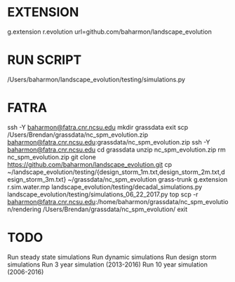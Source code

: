 # EXTENSION
g.extension r.evolution url=github.com/baharmon/landscape_evolution

# RUN SCRIPT
/Users/baharmon/landscape_evolution/testing/simulations.py

# FATRA
ssh -Y baharmon@fatra.cnr.ncsu.edu
mkdir grassdata
exit
scp /Users/Brendan/grassdata/nc_spm_evolution.zip baharmon@fatra.cnr.ncsu.edu:grassdata/nc_spm_evolution.zip
ssh -Y baharmon@fatra.cnr.ncsu.edu
cd grassdata
unzip nc_spm_evolution.zip
rm nc_spm_evolution.zip
git clone https://github.com/baharmon/landscape_evolution.git
cp ~/landscape_evolution/testing/{design_storm_1m.txt,design_storm_2m.txt,design_storm_3m.txt} ~/grassdata/nc_spm_evolution
grass-trunk
g.extension r.sim.water.mp
landscape_evolution/testing/decadal_simulations.py
landscape_evolution/testing/simulations_06_22_2017.py
top
scp -r baharmon@fatra.cnr.ncsu.edu:/home/baharmon/grassdata/nc_spm_evolution/rendering /Users/Brendan/grassdata/nc_spm_evolution/
exit

# TODO
Run steady state simulations
Run dynamic simulations
Run design storm simulations
Run 3 year simulation (2013-2016)
Run 10 year simulation (2006-2016)
